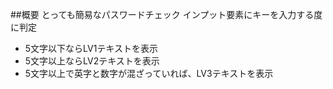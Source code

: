 ##概要
  とっても簡易なパスワードチェック
  インプット要素にキーを入力する度に判定
* 5文字以下ならLV1テキストを表示
* 5文字以上ならLV2テキストを表示
* 5文字以上で英字と数字が混ざっていれば、LV3テキストを表示